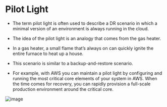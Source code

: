 # Pilot Light

- The term pilot light is often used to describe a DR scenario in which a minimal version of an environment is always running in the cloud. 
- The idea of the pilot light is an analogy that comes from the gas heater.
- In a gas heater, a small flame that’s always on can quickly ignite the entire furnace to heat up a house. 
- This scenario is similar to a backup-and-restore scenario.

- For example, with AWS you can maintain a pilot light by configuring and running the most critical core elements of your system in AWS. When the time comes for recovery, you can rapidly provision a full-scale production environment around the critical core.

![image](https://user-images.githubusercontent.com/5827617/71541149-adbf0900-2997-11ea-8e4e-b6b65d54ae84.png)
